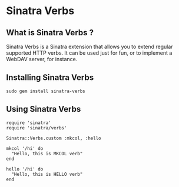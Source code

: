 # Sinatra Verbs

## What is Sinatra Verbs ?

Sinatra Verbs is a Sinatra extension that allows you to extend regular supported HTTP verbs. It can be used just for fun, or to 
implement a WebDAV server, for instance.

## Installing Sinatra Verbs

    sudo gem install sinatra-verbs

## Using Sinatra Verbs

    require 'sinatra'
    require 'sinatra/verbs'
    
    Sinatra::Verbs.custom :mkcol, :hello
    
    mkcol '/hi' do
      "Hello, this is MKCOL verb"
    end

    hello '/hi' do
      "Hello, this is HELLO verb"
    end
